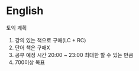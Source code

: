 # English

토익 계획  
1. 강의 있는 책으로 구매(LC + RC)  
2. 단어 책은 구매X  
3. 공부 예정 시간 20:00 ~ 23:00 최대한 할 수 있는 만큼  
4. 700이상 목표

